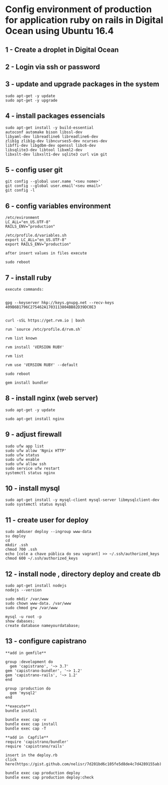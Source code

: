 # Config environment of production for application ruby on rails in Digital Ocean using Ubuntu 16.4 

## 1 - Create a droplet in Digital Ocean

## 2 - Login via ssh or password

## 3 - update and upgrade packages in the system 
	
	sudo apt-get -y update
    sudo apt-get -y upgrade
	

## 4 - install packages essencials
	
	sudo apt-get install -y build-essential
	autoconf automake bison libssl-dev
	libyaml-dev libreadline6 libreadline6-dev
	zlib1g zlib1g-dev libncurses5-dev ncurses-dev
	libffi-dev libgdbm-dev openssl libc6-dev
	libsqlite3-dev libtool libxml2-dev
	libxslt-dev libxslt1-dev sqlite3 curl vim git
	

## 5 - config user git
    
    git config --global user.name '<seu nome>'
    git config --global user.email'<seu email>'
    git config -l

## 6 - config variables environment 
	
	/etc/evironment
	LC_ALL="en_US.UTF-8"
	RAILS_ENV="production"     
    
    /etc/profile.d/variables.sh
	export LC_ALL="en_US.UTF-8"
	export RAILS_ENV="production"	

	after insert values in files execute 

	sudo reboot

## 7 - install ruby
    execute commands:
   	

    gpg --keyserver hkp://keys.gnupg.net --recv-keys 409B6B1796C275462A1703113804BB82D39DC0E3	

   
	curl -sSL https://get.rvm.io | bash

	run `source /etc/profile.d/rvm.sh`
    
    rvm list known

    rvm install 'VERSION RUBY'

    rvm list

    rvm use 'VERSION RUBY' --default

    sudo reboot

    gem install bundler


## 8 - install nginx (web server)
	
	sudo apt-get -y update
    
	sudo apt-get install nginx


## 9 - adjust firewall
	
	sudo ufw app list
	sudo ufw allow 'Ngnix HTTP'
	sudo ufw status
	sudo ufw enable 
	sudo ufw allow ssh
	sudo service ufw restart 
	systemctl status nginx


## 10 - install mysql
	
	sudo apt-get install -y mysql-client mysql-server libmysqlclient-dev
	sudo systemctl status mysql


## 11 - create user for deploy 
	
	sudo adduser deploy --ingroup www-data
	su deploy
	cd
 	mkdir .ssh
 	chmod 700 .ssh
 	echo [cole a chave pública do seu vagrant] >> ~/.ssh/authorized_keys
   	chmod 600 ~/.ssh/authorized_keys


## 12 -  install node , directory deploy and create db
	sudo apt-get install nodejs
	nodejs --version

	sudo mkdir /var/www
	sudo chown www-data. /var/www
	sudo chmod g+w /var/www  

	mysql -u root -p
	show dabases;
	create database nameyourdatabase;


## 13 - configure capistrano
	
	**add in gemfile**

	group :development do
	  gem 'capistrano', '~> 3.7'
    gem 'capistrano-bundler', '~> 1.2'
    gem 'capistrano-rails', '~> 1.2'
	end 

	group :production do 
	  gem 'mysql2'
	end
	
	**execute**
	bundle install

	bundle exec cap -v
	bundle exec cap install
	bundle exec cap -T

	**add in  Capfile**
	require 'capistrano/bundler'
	require 'capistrano/rails'

	insert in the deploy.rb
	click here(https://gist.github.com/nelisr/7d201bd6c105fe5d8de4c7d4289155ab)

	bundle exec cap production deploy
 	bundle exec cap production deploy:check








